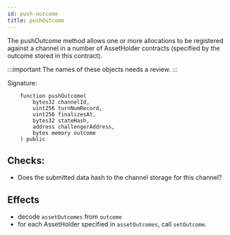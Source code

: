 ```yaml
---
id: push-outcome
title: pushOutcome
---
```


The pushOutcome method allows one or more allocations to be registered against a channel in a number of AssetHolder contracts (specified by the outcome stored in this contract).

:::important
The names of these objects needs a review.
:::

Signature:

```solidity
    function pushOutcome(
        bytes32 channelId,
        uint256 turnNumRecord,
        uint256 finalizesAt,
        bytes32 stateHash,
        address challengerAddress,
        bytes memory outcome
    ) public
```

## Checks:

- Does the submitted data hash to the channel storage for this channel?

## Effects

- decode `assetOutcomes` from `outcome`
- for each AssetHolder specified in `assetOutcomes`, call `setOutcome`.
